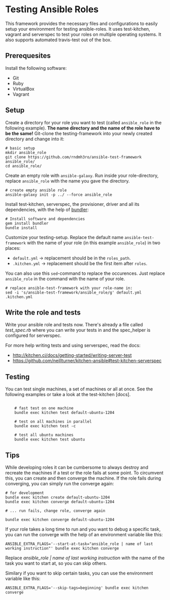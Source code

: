 # Testing Ansible Roles

This framework provides the necessary files and configurations to easily setup your environment for testing ansible-roles.
It uses test-kitchen, vagrant and serverspec to test your roles on multiple operating systems.
It also supports automated travis-test out of the box.

## Prerequesites

Install the following software:

- Git
- Ruby
- VirtualBox
- Vagrant

## Setup

Create a directory for your role you want to test (called `ansible_role` in the following example).
**The name directory and the name of the role have to be the same!**
Git-clone the testing-framework into your newly created directory and change into it:
```
# basic setup
mkdir ansible_role
git clone https://github.com/rndmh3ro/ansible-test-framework ansible_role/
cd ansible_role/
```

Create an empty role with `ansible-galaxy`.
Run inside your role-directory, replace `ansible_role` with the name you gave the directory.

```
# create empty ansible role
ansible-galaxy init -p ../ --force ansible_role
```

Install test-kitchen, serverspec, the provisioner, driver and all its dependencies, with the help of [bundler]:
```
# Install software and dependencies
gem install bundler
bundle install
```

Customize your testing-setup. 
Replace the default name `ansible-test-framework` with the name of your role (in this example `ansible_role`) in two places:
- `default.yml` -> replacement should be in the `roles_path`.
- `.kitchen.yml` -> replacement should be the first item after `roles`.

You can also use this `sed`-command to replace the occurences.
Just replace `ansible_role` in the command with the name of your role.

```
# replace ansible-test-framework with your role-name in:
sed -i 's/ansible-test-framework/ansible_role/g' default.yml .kitchen.yml
```

## Write the role and tests

Write your ansible role and tests now.
There's already a file called *test_spec.rb* where you can write your tests in and the spec_helper is configured for serverspec.

For more help writing tests and using serverspec, read the docs:
- http://kitchen.ci/docs/getting-started/writing-server-test
- https://github.com/neillturner/kitchen-ansible#test-kitchen-serverspec

## Testing

You can test single machines, a set of machines or all at once. See the following examples or take a look at the test-kitchen [docs].
```

    # fast test on one machine
    bundle exec kitchen test default-ubuntu-1204

    # test on all machines in parallel
    bundle exec kitchen test -c

    # test all ubuntu machines
    bundle exec kitchen test ubuntu
```

## Tips

While developing roles it can be cumbersome to always destroy and recreate the machines if a test or the role fails at some point.
To circumvent this, you can create and then converge the machine. If the role fails during converging, you can simply run the converge again:

    # for development
    bundle exec kitchen create default-ubuntu-1204
    bundle exec kitchen converge default-ubuntu-1204

    # ... run fails, change role, converge again

    bundle exec kitchen converge default-ubuntu-1204


If your role takes a long time to run and you want to debug a specific task, you can run the converge with the help of an environment variable like this:

    ANSIBLE_EXTRA_FLAGS='--start-at-task="ansible_role | name of last working instruction"' bundle exec kitchen converge

Replace *ansible_role | name of last working instruction* with the name of the task you want to start at, so you can skip others.

Similary if you want to skip certain tasks, you can use the environment variable like this:

    ANSIBLE_EXTRA_FLAGS='--skip-tags=beginning' bundle exec kitchen converge

[test-kitchen]: https://github.com/test-kitchen/test-kitchen
[vagrant]: https://www.vagrantup.com/
[VirtualBox]: https://www.virtualbox.org/
[rake]: https://github.com/ruby/rake
[serverspec]: http://serverspec.org/
[kitchen-ansible]: https://github.com/neillturner/kitchen-ansible
[kitchen-vagrant]: https://github.com/test-kitchen/kitchen-vagrant
[kitchen-sync]: https://github.com/coderanger/kitchen-sync
[kitchen-transport-rsync]: https://github.com/unibet/kitchen-transport-rsync
[thor-foodcritic]: https://github.com/reset/thor-foodcritic
[hardening.io]: http://hardening.io/
[git]: https://www.git-scm.com/
[bundler]: http://bundler.io/
